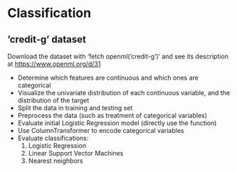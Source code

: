# Classification

## ’credit-g’ dataset

Download the dataset with ’fetch openml(’credit-g’)’ and see its description at https://www.openml.org/d/31

- Determine which features are continuous and which ones are categorical
- Visualize the univariate distribution of each continuous variable, and the distribution of the target
- Split the data in training and testing set
- Preprocess the data (such as treatment of categorical variables)
- Evaluate initial Logistic Regression model (directly use the function)
- Use ColumnTransformer to encode categorical variables
- Evaluate classifications:
    1. Logistic Regression
    2. Linear Support Vector Machines
    3. Nearest neighbors
